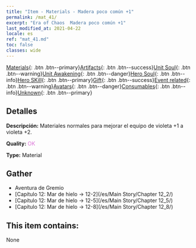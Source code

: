 ```yaml
---
title: "Item - Materials - Madera poco común +1"
permalink: /mat_41/
excerpt: "Era of Chaos  Madera poco común +1"
last_modified_at: 2021-04-22
locale: es
ref: "mat_41.md"
toc: false
classes: wide
---
```

 [Materials](/ItemsES/){: .btn .btn--primary}[Artifacts](/ItemsES/Artifacts/){: .btn .btn--success}[Unit Soul](/ItemsES/UnitSoul/){: .btn .btn--warning}[Unit Awakening](/ItemsES/UnitAwakening/){: .btn .btn--danger}[Hero Soul](/ItemsES/HeroSoul/){: .btn .btn--info}[Hero SKill](/ItemsES/HeroSkill/){: .btn .btn--primary}[Gift](/ItemsES/Gift/){: .btn .btn--success}[Event related](/ItemsES/Events/){: .btn .btn--warning}[Avatars](/ItemsES/Avatars/){: .btn .btn--danger}[Consumables](/ItemsES/Consumables/){: .btn .btn--info}[Unknown](/ItemsES/Unknown/){: .btn .btn--primary}

## Detalles
 **Descripción:** Materiales normales para mejorar el equipo de violeta +1 a violeta +2.

 **Quality:** <span style="color: #DA70D6">OK</span>

 **Type:** Material

## Gather

*    Aventura de Gremio 
*    [Capítulo 12: Mar de hielo -> 12-2](/es/Main Story/Chapter 12_2/) 
*    [Capítulo 12: Mar de hielo -> 12-5](/es/Main Story/Chapter 12_5/) 
*    [Capítulo 12: Mar de hielo -> 12-8](/es/Main Story/Chapter 12_8/) 

## This item contains:

  None


